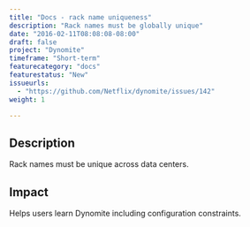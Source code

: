 ```yaml
---
title: "Docs - rack name uniqueness"
description: "Rack names must be globally unique"
date: "2016-02-11T08:08:08-08:00"
draft: false
project: "Dynomite"
timeframe: "Short-term"
featurecategory: "docs"
featurestatus: "New"
issueurls: 
  - "https://github.com/Netflix/dynomite/issues/142"
weight: 1

---
```


## Description

Rack names must be unique across data centers.

## Impact

Helps users learn Dynomite including configuration constraints.
